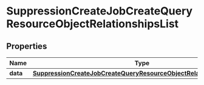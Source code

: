 # SuppressionCreateJobCreateQueryResourceObjectRelationshipsList

## Properties
Name | Type | Description | Notes
------------ | ------------- | ------------- | -------------
**data** | [**SuppressionCreateJobCreateQueryResourceObjectRelationshipsListData**](SuppressionCreateJobCreateQueryResourceObjectRelationshipsListData.md) |  |  [optional]
